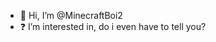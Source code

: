 - 👋 Hi, I’m @MinecraftBoi2 
- ❓ I’m interested in, do i even have to tell you?

<!---
MinecraftBoi2/MinecraftBoi2 is a ✨ special ✨ repository because its `README.md` (this file) appears on your GitHub profile.
You can click the Preview link to take a look at your changes.
--->

